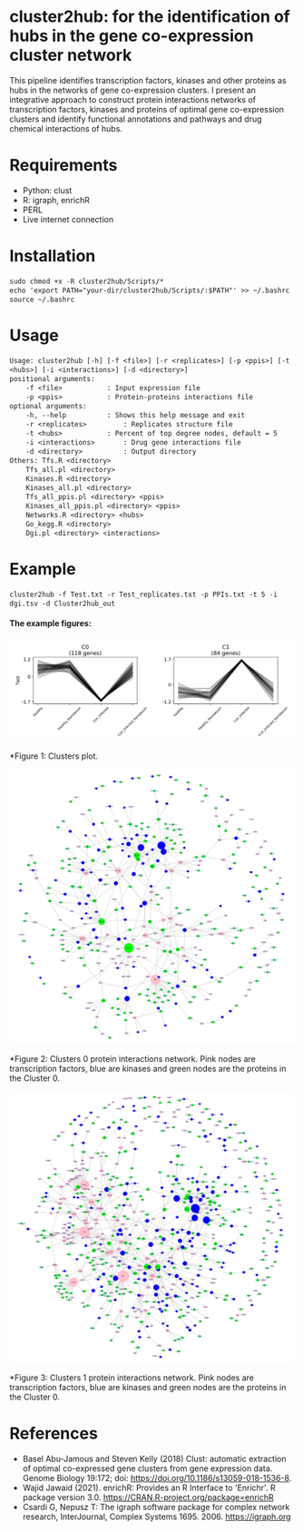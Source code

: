 # cluster2hub: for the identification of hubs in the gene co-expression cluster network
This pipeline identifies transcription factors, kinases and other proteins as hubs in the networks of gene co-expression clusters. I present an integrative approach to construct protein interactions networks of transcription factors, kinases and proteins of optimal gene co-expression clusters and identify functional annotations and pathways and drug chemical interactions of hubs.

# Requirements
- Python: clust
- R: igraph, enrichR
- PERL
- Live internet connection
 
# Installation

```
sudo chmod +x -R cluster2hub/Scripts/*
echo 'export PATH="your-dir/cluster2hub/Scripts/:$PATH"' >> ~/.bashrc
source ~/.bashrc

```
# Usage

```
Usage: cluster2hub [-h] [-f <file>] [-r <replicates>] [-p <ppis>] [-t <hubs>] [-i <interactions>] [-d <directory>]
positional arguments:
	-f <file>			: Input expression file
	-p <ppis>			: Protein-proteins interactions file
optional arguments:
	-h, --help			: Shows this help message and exit
	-r <replicates>			: Replicates structure file
	-t <hubs>			: Percent of top degree nodes, default = 5
	-i <interactions>		: Drug gene interactions file
	-d <directory>			: Output directory
Others: Tfs.R <directory>
	Tfs_all.pl <directory>
	Kinases.R <directory>
	Kinases_all.pl <directory>
	Tfs_all_ppis.pl <directory> <ppis>
	Kinases_all_ppis.pl <directory> <ppis>
	Networks.R <directory> <hubs>
	Go_kegg.R <directory>
	Dgi.pl <directory> <interactions>
```

# Example

```
cluster2hub -f Test.txt -r Test_replicates.txt -p PPIs.txt -t 5 -i dgi.tsv -d Cluster2hub_out

```

#### The example figures:

![Clusters plot](Example/Cluster2hub_out/Clusters_profiles.png "Cluster profiles")

*Figure 1: Clusters plot.

![PPIs network](Example/Cluster2hub_out/Cluster_0_Network.png "Cluster 0 protein interactions network")

*Figure 2: Clusters 0 protein interactions network. Pink nodes are transcription factors, blue are kinases and green nodes are the proteins in the Cluster 0.

![PPIs network](Example/Cluster2hub_out/Cluster_1_Network.png "Cluster 1 protein interactions network")

*Figure 3: Clusters 1 protein interactions network. Pink nodes are transcription factors, blue are kinases and green nodes are the proteins in the Cluster 0.

# References

- Basel Abu-Jamous and Steven Kelly (2018) Clust: automatic extraction of optimal co-expressed gene clusters from gene expression data. Genome Biology 19:172; doi: https://doi.org/10.1186/s13059-018-1536-8.
- Wajid Jawaid (2021). enrichR: Provides an R Interface to 'Enrichr'. R package version 3.0. https://CRAN.R-project.org/package=enrichR
- Csardi G, Nepusz T: The igraph software package for complex network research, InterJournal, Complex Systems 1695. 2006. https://igraph.org


